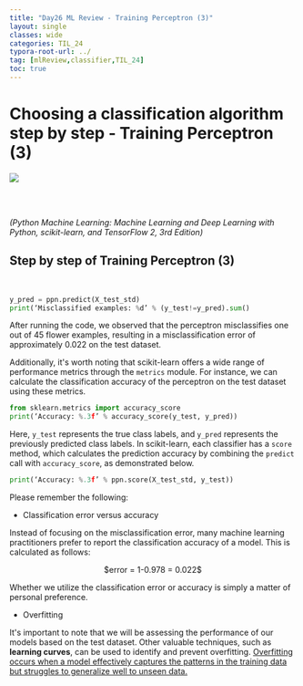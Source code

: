 ```yaml
---
title: "Day26 ML Review - Training Perceptron (3)"
layout: single
classes: wide
categories: TIL_24
typora-root-url: ../
tag: [mlReview,classifier,TIL_24]
toc: true 
---
```


# Choosing a classification algorithm step by step - Training Perceptron (3)

<img src="/blog/images/2024-07-18-TIL24_Day28/C75BB982-CD7B-4DCE-A5A0-2DB986BB5F1D_1_105_c.jpeg">

<br><br>

*(Python Machine Learning: Machine Learning and Deep Learning with Python, scikit-learn, and TensorFlow 2, 3rd Edition)*

## Step by step of Training Perceptron (3)

<br>

```python
y_pred = ppn.predict(X_test_std)
print(‘Misclassified examples: %d’ % (y_test!=y_pred).sum()
```



After running the code, we observed that the perceptron misclassifies one out of 45 flower examples, resulting in a misclassification error of approximately 0.022 on the test dataset. 



Additionally, it's worth noting that scikit-learn offers a wide range of performance metrics through the `metrics` module. For instance, we can calculate the classification accuracy of the perceptron on the test dataset using these metrics.



```python
from sklearn.metrics import accuracy_score
print(‘Accuracy: %.3f’ % accuracy_score(y_test, y_pred))
```



Here, `y_test` represents the true class labels, and `y_pred` represents the previously predicted class labels. In scikit-learn, each classifier has a `score` method, which calculates the prediction accuracy by combining the `predict` call with `accuracy_score`, as demonstrated below. 



```python
print(‘Accuracy: %.3f’ % ppn.score(X_test_std, y_test))
```



Please remember the following:

- Classification error versus accuracy

Instead of focusing on the misclassification error, many machine learning practitioners prefer to report the classification accuracy of a model. This is calculated as follows:

<center>
  $error = 1-0.978 = 0.022$
</center>

Whether we utilize the classification error or accuracy is simply a matter of personal preference.



- Overfitting

It's important to note that we will be assessing the performance of our models based on the test dataset. Other valuable techniques, such as <b>learning curves</b>, can be used to identify and prevent overfitting. <u>Overfitting occurs when a model effectively captures the patterns in the training data but struggles to generalize well to unseen data.</u>



<br><br>

